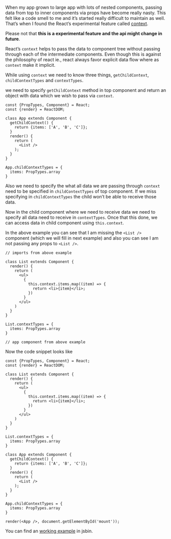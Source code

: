 When my app grown to large app with lots of nested components, passing data from top to inner components via props have become really nasty. This felt like a code smell to me and it’s started really difficult to maintain as well. That’s when I found the React’s experimental feature called [context](http://facebook.github.io/react/docs/context.html).

Please not that **this is a experimental feature and the api might change in future**.

React’s `context` helps to pass the data to component tree without passing through each of the intermediate components. Even though this is against the philosophy of react ie., react always favor explicit data flow where as `context` make it implicit.

While using `context` we need to know three things, `getChildContext`, `childContextTypes` and `contextTypes`.

we need to specify `getChildContext` method in top component and return an object with data which we wish to pass via `context`.

    const {PropTypes, Component} = React;
    const {render} = ReactDOM;

    class App extends Component {
      getChildContext() {
        return {items: ['A', 'B', 'C']};
      }
      render() {
        return (
          <List />
        );
      }
    }

    App.childContextTypes = {
      items: PropTypes.array
    }

Also we need to specify the what all data we are passing through `context` need to be specified in `childContextTypes` of top component. If we miss specifying in `childContextTypes` the child won’t be able to receive those data.

Now in the child component where we need to receive data we need to specify all data need to receive in `contextTypes`. Once that this done, we can access data in child component using `this.context`.

In the above example you can see that I am missing the `<List />` component (which we will fill in next example) and also you can see I am not passing any props to `<List />`.

    // imports from above example

    class List extends Component {
      render() {
        return (
          <ul>
            {
              this.context.items.map((item) => {
                return <li>{item}</li>;
              })
            }
          </ul>
        )
      }
    }

    List.contextTypes = {
      items: PropTypes.array
    }

    // app component from above example

Now the code snippet looks like

    const {PropTypes, Component} = React;
    const {render} = ReactDOM;

    class List extends Component {
      render() {
        return (
          <ul>
            {
              this.context.items.map((item) => {
                return <li>{item}</li>;
              })
            }
          </ul>
        )
      }
    }

    List.contextTypes = {
      items: PropTypes.array
    }

    class App extends Component {
      getChildContext() {
        return {items: ['A', 'B', 'C']};
      }
      render() {
        return (
          <List />
        );
      }
    }

    App.childContextTypes = {
      items: PropTypes.array
    }

    render(<App />, document.getElementById('mount'));

You can find an [working example](https://jsbin.com/bivile/edit?js,output) in jsbin.
